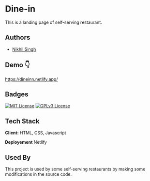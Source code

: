 
# Dine-in

This is a landing page of self-serving restaurant.


## Authors

- [Nikhil Singh](https://github.com/Nikhil-Singh-2503/)


## Demo 👇

https://dineinn.netlify.app/
## Badges

[![MIT License](https://img.shields.io/badge/License-MIT-green.svg)](https://choosealicense.com/licenses/mit/)
[![GPLv3 License](https://img.shields.io/badge/License-GPL%20v3-yellow.svg)](https://opensource.org/licenses/)



## Tech Stack

**Client:** HTML, CSS, Javascript

**Deployement** Netlify


## Used By

This project is used by some self-serving restaurants by making some modifications in the source code.


